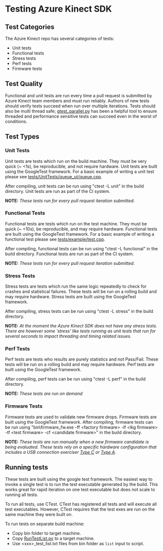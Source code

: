# Testing Azure Kinect SDK

## Test Categories

The Azure Kinect repo has several categories of tests:

* Unit tests
* Functional tests
* Stress tests
* Perf tests
* Firmware tests

## Test Quality

Functional and unit tests are run every time a pull request is submitted by Azure Kinect team members and must run reliably. Authors of new tests should verify tests succeed when run over multiple iterations. Tests should also be multi thread safe; [gtest_parallel.py](https://github.com/google/gtest-parallel) has been a helpful tool to ensure threaded and performance sensitive tests can succeed even in the worst of conditions.

## Test Types

### Unit Tests

Unit tests are tests which run on the build machine. They must be very quick
(~ <1s), be reproducible, and not require hardware. Unit tests are built
using the GoogleTest framework. For a basic example of writing a unit test
please see
[tests/UnitTests/queue_ut/queue.cpp](../tests/UnitTests/queue_ut/queue.cpp).

After compiling, unit tests can be run using "ctest -L unit" in the build
directory. Unit tests are run as part of the CI system.

**NOTE:** *These tests run for every pull request iteration submitted.*

### Functional Tests

Functional tests are tests which run on the test machine. They must be quick
(~ <10s), be reproducible, and may require hardware. Functional tests are
built using the GoogleTest framework. For a basic example of writing a
functional test please see
[tests/example/test.cpp](../tests/example/test.cpp). 

After compiling, functional tests can be run using "ctest -L functional" in the build
directory. Functional tests are run as part of the CI system.

**NOTE:** *These tests run for every pull request iteration submitted.*

### Stress Tests

Stress tests are tests which run the same logic repeatedly to check for
crashes and statistical failures. These tests will be run on a rolling build
and may require hardware. Stress tests are built using the GoogleTest
framework. 

After compiling, stress tests can be run using "ctest -L stress"
in the build directory.

**NOTE:** *At the moment the Azure Kinect SDK does not have any stress tests. There are however some 'stress' like tests 
running as unit tests that run for several seconds to impact threading and timing related issues.*

### Perf Tests

Perf tests are tests who results are purely statistics and not Pass/Fail.
These tests will be run on a rolling build and may require hardware. Perf
tests are built using the GoogleTest framework.

After compiling, perf tests can be run using "ctest -L perf" in the build directory.

**NOTE:** *These tests are run on demand*

### Firmware Tests

Firmware tests are used to validate new firmware drops. Firmware
tests are built using the GoogleTest framework. After compiling, firmware tests
can be run using "bin\firmware_fw.exe -ff \<factory firmware\> -lf \<lkg firmware\>
-tf \<test firmware\> -cf \<candidate firmware\>" in the build directory.

**NOTE:** *These tests are run manually when a new firmware candidate is being evaluated. These tests rely on a specific hardware 
configuration that includes a USB connection exerciser [Type C](https://store.mcci.com/collections/frontpage/products/model-3101-type-c-connection-exerciser) 
or [Type A](https://store.mcci.com/collections/frontpage/products/hmd-exerciser).*

## Running tests

These tests are built using the google test framework. The easiest way to
invoke a single test is to run the test executable generated by the build.
This works great for rapid iteration on one test executable but does not
scale to running all tests.

To run all tests, use CTest. CTest has registered all tests and will execute
all test executables. However, CTest requires that the test exes are run on
the same machine they were built on.

To run tests on separate build machine:

* Copy bin folder to target machine.
* Copy [RunTestList.py](../scripts/RunTestList.py) to a target machine.
* Use \<xxx\>_test_list.txt files from bin folder as ```list``` input to script.